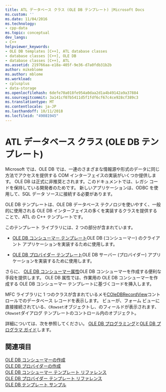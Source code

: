 ```yaml
---
title: ATL データベース クラス (OLE DB テンプレート) |Microsoft Docs
ms.custom: ''
ms.date: 11/04/2016
ms.technology:
- cpp-data
ms.topic: conceptual
dev_langs:
- C++
helpviewer_keywords:
- OLE DB templates [C++], ATL database classes
- database classes [C++], OLE DB
- database classes [C++], ATL
ms.assetid: 219766aa-e18a-405f-9e36-d7a0fdb31b2b
author: mikeblome
ms.author: mblome
ms.workload:
- cplusplus
- data-storage
ms.openlocfilehash: 6defe70a018fe954a0daa2d1a4b49142a9a37884
ms.sourcegitcommit: 3a141cf07b5411d5f1fdf6cf67c4ce928cf389c3
ms.translationtype: MT
ms.contentlocale: ja-JP
ms.lasthandoff: 10/11/2018
ms.locfileid: "49081945"
---
```

# <a name="atl-database-classes-ole-db-templates"></a>ATL データベース クラス (OLE DB テンプレート)

Microsoft では、OLE DB では、一連のさまざまな情報源や形式のデータに同じ方法でアクセスを提供する COM インターフェイスの実装がいくつか提供します。  OLE DB は正式に非推奨とされます。このドキュメントでは、レガシ コードを保持している開発者のためです。 新しいアプリケーションは、ODBC を使用して、SQL データ ソースに接続する必要があります。
  
OLE DB テンプレートは、OLE DB データベース テクノロジを使いやすく、一般的に使用される OLE DB インターフェイスの多くを実装するクラスを提供することで、ATL の C++ テンプレートです。  
  
このテンプレート ライブラリには、2 つの部分が含まれています。  
  
- [OLE DB コンシューマー テンプレート](../data/oledb/ole-db-consumer-templates-cpp.md)OLE DB (コンシューマー) のクライアント アプリケーションを実装するために使用します。  
  
- [OLE DB プロバイダー テンプレート](../data/oledb/ole-db-provider-templates-cpp.md)OLE DB サーバー (プロバイダー) アプリケーションを実装するために使用します。  
  
さらに、 [OLE DB コンシューマー属性](../windows/ole-db-consumer-attributes.md)OLE DB コンシューマーを作成する便利な手段を提供します。 OLE DB 属性では、作業用の OLE DB コンシューマーを作成する OLE DB コンシューマー テンプレートに基づくコードを挿入します。  
  
MFC ライブラリに 1 つのクラスが含まれているメモ[COleDBRecordView](../mfc/reference/coledbrecordview-class.md)コントロールでのデータベース レコードを表示します。 ビューが、フォーム ビューに直接接続されている、`CRowset`オブジェクトし、のフィールドが表示されます、`CRowset`ダイアログ テンプレートのコントロール内のオブジェクト。  
  
詳細については、次を参照してください。 [OLE DB プログラミング](../data/oledb/ole-db-programming.md)と[OLE DB プログラマ ガイド](/previous-versions/windows/desktop/ms713643)します。  
  
## <a name="see-also"></a>関連項目  

[OLE DB コンシューマーの作成](../data/oledb/creating-an-ole-db-consumer.md)<br/>
[OLE DB プロバイダーの作成](../data/oledb/creating-an-ole-db-provider.md)<br/>
[OLE DB コンシューマー テンプレート リファレンス](../data/oledb/ole-db-consumer-templates-reference.md)<br/>
[OLE DB プロバイダー テンプレート リファレンス](../data/oledb/ole-db-provider-templates-reference.md)<br/>
[OLE DB テンプレート サンプル](https://github.com/Microsoft/VCSamples)
